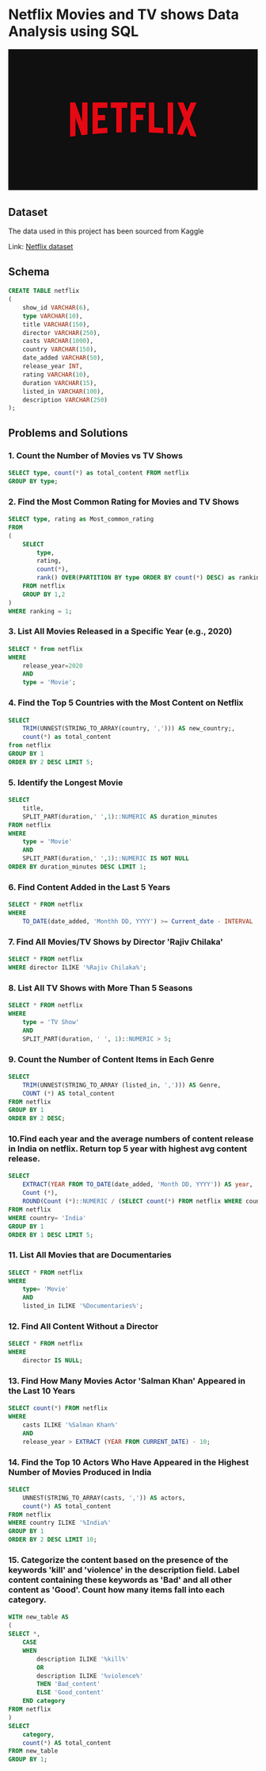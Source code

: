# Netflix Movies and TV shows Data Analysis using SQL

![Netflix logo](https://github.com/Maverick-0410/SQL_Netflix_Project/blob/main/Netflix_logo.jpg)

## Dataset
The data used in this project has been sourced from Kaggle

Link: [Netflix dataset](https://www.kaggle.com/datasets/shivamb/netflix-shows?resource=download)

## Schema

```sql
CREATE TABLE netflix 
(
	show_id VARCHAR(6),
	type VARCHAR(10),
	title VARCHAR(150),
	director VARCHAR(250),
	casts VARCHAR(1000),
	country VARCHAR(150),
	date_added VARCHAR(50),
	release_year INT,
	rating VARCHAR(10),
	duration VARCHAR(15),
	listed_in VARCHAR(100),
	description VARCHAR(250)
);
```

## Problems and Solutions

### 1. Count the Number of Movies vs TV Shows

```sql
SELECT type, count(*) as total_content FROM netflix
GROUP BY type;
```


### 2. Find the Most Common Rating for Movies and TV Shows

```sql
SELECT type, rating as Most_common_rating
FROM
(
	SELECT 
		type, 
		rating, 
		count(*), 
		rank() OVER(PARTITION BY type ORDER BY count(*) DESC) as ranking
	FROM netflix
	GROUP BY 1,2
)
WHERE ranking = 1;
```


### 3. List All Movies Released in a Specific Year (e.g., 2020)

```sql
SELECT * from netflix
WHERE 
	release_year=2020 
	AND 
	type = 'Movie';
```


### 4. Find the Top 5 Countries with the Most Content on Netflix

```sql
SELECT 
	TRIM(UNNEST(STRING_TO_ARRAY(country, ','))) AS new_country;, 
	count(*) as total_content 
from netflix
GROUP BY 1
ORDER BY 2 DESC LIMIT 5;
```


### 5. Identify the Longest Movie

```sql
SELECT 
	title,
	SPLIT_PART(duration,' ',1)::NUMERIC AS duration_minutes
FROM netflix
WHERE 
	type = 'Movie'
	AND
	SPLIT_PART(duration,' ',1)::NUMERIC IS NOT NULL
ORDER BY duration_minutes DESC LIMIT 1;
```


### 6. Find Content Added in the Last 5 Years

```sql
SELECT * FROM netflix
WHERE
	TO_DATE(date_added, 'Monthh DD, YYYY') >= Current_date - INTERVAL '5 years';
```


### 7. Find All Movies/TV Shows by Director 'Rajiv Chilaka'

```sql
SELECT * FROM netflix
WHERE director ILIKE '%Rajiv Chilaka%';
```


### 8. List All TV Shows with More Than 5 Seasons

```sql
SELECT * FROM netflix
WHERE 
	type = 'TV Show'
	AND
	SPLIT_PART(duration, ' ', 1)::NUMERIC > 5;
```


### 9. Count the Number of Content Items in Each Genre

```sql
SELECT 
	TRIM(UNNEST(STRING_TO_ARRAY (listed_in, ','))) AS Genre,
	COUNT (*) AS total_content
FROM netflix
GROUP BY 1
ORDER BY 2 DESC;
```


### 10.Find each year and the average numbers of content release in India on netflix. Return top 5 year with highest avg content release.

```sql
SELECT 
	EXTRACT(YEAR FROM TO_DATE(date_added, 'Month DD, YYYY')) AS year,
	Count (*),
	ROUND(Count (*)::NUMERIC / (SELECT count(*) FROM netflix WHERE country='India')::NUMERIC * 100, 2) AS avg_content_per_year
FROM netflix
WHERE country= 'India'
GROUP BY 1
ORDER BY 1 DESC LIMIT 5;
```


### 11. List All Movies that are Documentaries

```sql
SELECT * FROM netflix
WHERE
	type= 'Movie'
	AND
	listed_in ILIKE '%Documentaries%';
```


### 12. Find All Content Without a Director

```sql
SELECT * FROM netflix
WHERE
	director IS NULL;
```


### 13. Find How Many Movies Actor 'Salman Khan' Appeared in the Last 10 Years

```sql
SELECT count(*) FROM netflix
WHERE
	casts ILIKE '%Salman Khan%'
	AND
	release_year > EXTRACT (YEAR FROM CURRENT_DATE) - 10;
```


### 14. Find the Top 10 Actors Who Have Appeared in the Highest Number of Movies Produced in India

```sql
SELECT 
	UNNEST(STRING_TO_ARRAY(casts, ',')) AS actors,
	count(*) AS total_content
FROM netflix
WHERE country ILIKE '%India%'
GROUP BY 1
ORDER BY 2 DESC LIMIT 10;
```


### 15. Categorize the content based on the presence of the keywords 'kill' and 'violence' in the description field. Label content containing these keywords as 'Bad' and all other content as 'Good'. Count how many items fall into each category.

```sql
WITH new_table AS
(
SELECT *,
	CASE
	WHEN
		description ILIKE '%kill%'
		OR
		description ILIKE '%violence%'
		THEN 'Bad_content'
		ELSE 'Good_content'
	END category
FROM netflix
)
SELECT 
	category,
	count(*) AS total_content
FROM new_table
GROUP BY 1;
```




